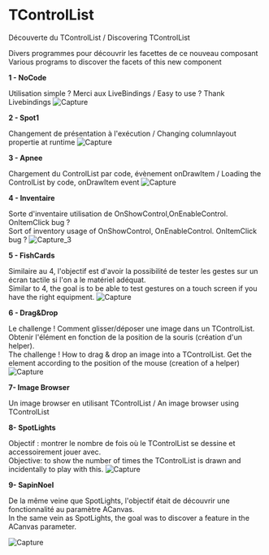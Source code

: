 # TControlList
Découverte du TControlList /  Discovering TControlList 

Divers programmes pour découvrir les facettes de ce nouveau composant
Various programs to discover the facets of this new component

<b>1 - NoCode</b>

Utilisation simple ? Merci aux LiveBindings  / Easy to use ? Thank Livebindings
![Capture](https://user-images.githubusercontent.com/51124639/114027799-0c03b880-9878-11eb-85bf-96a331856abb.PNG)

<b>2 - Spot1</b>

Changement de présentation à l'exécution / Changing columnlayout propertie at runtime
![Capture](https://user-images.githubusercontent.com/51124639/114030983-32772300-987b-11eb-98bd-fc0b4a6ad43a.PNG)

<b>3 - Apnee</b>

Chargement du ControlList par code, évènement onDrawItem / Loading the ControlList by code, onDrawItem event
![Capture](https://user-images.githubusercontent.com/51124639/114035957-e7134380-987f-11eb-8b13-0a139f63746c.PNG)

<b>4 - Inventaire</b>

Sorte d'inventaire utilisation de OnShowControl,OnEnableControl. OnItemClick bug ?<br> 
Sort of inventory  usage of OnShowControl, OnEnableControl. OnItemClick bug ?
![Capture_3](https://user-images.githubusercontent.com/51124639/114264897-eb5d6f00-99ed-11eb-9c75-8b60376b0708.PNG)

<b>5 - FishCards</b>

Similaire au 4, l'objectif est d'avoir la possibilité de tester les gestes sur un écran tactile si l'on a le matériel adéquat.<br>
Similar to 4, the goal is to be able to test gestures on a touch screen if you have the right equipment.
![Capture](https://user-images.githubusercontent.com/51124639/114294995-9af41900-9aa2-11eb-9ed2-b3400e67a861.PNG)

<b>6 - Drag&Drop</b>

Le challenge ! Comment glisser/déposer une image dans un TControlList. Obtenir l'élément en fonction de la position de la souris (création d'un helper).<br>
The challenge ! How to drag & drop an image into a TControlList. Get the element according to the position of the mouse (creation of a helper)
![Capture](https://user-images.githubusercontent.com/51124639/114295596-874ab180-9aa6-11eb-8681-bacabc618f34.PNG)

<b>7- Image Browser</b>

Un image browser en utilisant TControlList / An image browser using TControlList

<b>8- SpotLights</b>

Objectif : montrer le nombre de fois où le TControlList se dessine et accessoirement jouer avec.<br>
Objective: to show the number of times the TControlList is drawn and incidentally to play with this.
![Capture](https://user-images.githubusercontent.com/51124639/114299813-a1dc5500-9abd-11eb-899a-f28e6091701c.PNG)

<b>9- SapinNoel</b>

De la même veine que SpotLights, l'objectif était de découvrir une fonctionnalité au paramètre ACanvas.<br>
In the same vein as SpotLights, the goal was to discover a feature in the ACanvas parameter.

![Capture](https://user-images.githubusercontent.com/51124639/114345940-ea018300-9b62-11eb-9a86-f8da2ae87ffc.PNG)

